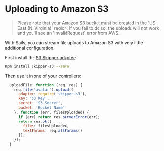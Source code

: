 # Uploading to Amazon S3

> Please note that your Amazon S3 bucket must be created in the 'US East (N. Virginia)' region.
> If you fail to do so, the uploads will not work and you'll see an 'InvalidRequest' error from AWS.

With Sails, you can stream file uploads to Amazon S3 with very little additional configuration.


First install the [S3 Skipper adapter](https://github.com/balderdashy/skipper-s3):
```sh
npm install skipper-s3 --save
```

Then use it in one of your controllers:

```javascript
  uploadFile: function (req, res) {
    req.file('avatar').upload({
      adapter: require('skipper-s3'),
      key: 'S3 Key',
      secret: 'S3 Secret',
      bucket: 'Bucket Name'
    }, function (err, filesUploaded) {
      if (err) return res.serverError(err);
      return res.ok({
        files: filesUploaded,
        textParams: req.allParams()
      });
    });
  }
```

<docmeta name="displayName" value="Uploading to S3">
